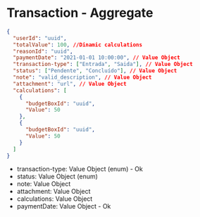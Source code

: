 # Transaction - Aggregate

```json
{
  "userId": "uuid",
  "totalValue": 100, //Dinamic calculations
  "reasonId": "uuid",
  "paymentDate": "2021-01-01 10:00:00", // Value Object
  "transaction-type": ["Entrada", "Saida"], // Value Object
  "status": ["Pendente", "Concluído"], // Value Object
  "note": "valid_description", // Value Object
  "attachment": "url", // Value Object
  "calculations": [
    {
      "budgetBoxId": "uuid",
      "Value": 50
    },
    {
      "budgetBoxId": "uuid",
      "Value": 50
    }
  ]
}
```

- transaction-type: Value Object (enum) - Ok
- status: Value Object (enum)
- note: Value Object
- attachment: Value Object
- calculations: Value Object
- paymentDate: Value Object - Ok